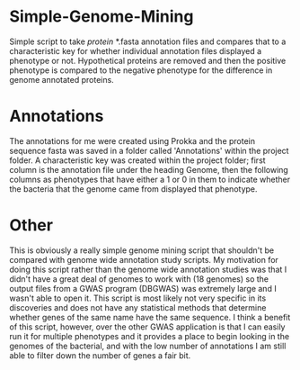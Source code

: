 # Simple-Genome-Mining
Simple script to take *protein* *.fasta annotation files and compares that to a characteristic key for whether individual annotation files displayed a phenotype or not. Hypothetical proteins are removed and then the positive phenotype is compared to the negative phenotype for the difference in genome annotated proteins.

# Annotations
The annotations for me were created using Prokka and the protein sequence fasta was saved in a folder called 'Annotations' within the project folder. A characteristic key was created within the project folder; first column is the annotation file under the heading Genome, then the following columns as phenotypes that have either a 1 or 0 in them to indicate whether the bacteria that the genome came from displayed that phenotype.

# Other
This is obviously a really simple genome mining script that shouldn't be compared with genome wide annotation study scripts. My motivation for doing this script rather than the genome wide annotation studies was that I didn't have a great deal of genomes to work with (18 genomes) so the output files from a GWAS program (DBGWAS) was extremely large and I wasn't able to open it. This script is most likely not very specific in its discoveries and does not have any statistical methods that determine whether genes of the same name have the same sequence. I think a benefit of this script, however, over the other GWAS application is that I can easily run it for multiple phenotypes and it provides a place to begin looking in the genomes of the bacterial, and with the low number of annotations I am still able to filter down the number of genes a fair bit.
